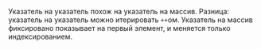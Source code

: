 Указатель на указатель похож на указатель на массив.
Разница:
	 указатель на указатель можно итерировать `++`ом. Указатель на массив фиксировано показывает на первый элемент, и меняется только индексированием.
	
	